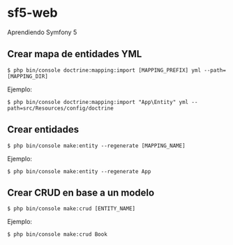 # sf5-web
Aprendiendo Symfony 5

## Crear mapa de entidades YML
```
$ php bin/console doctrine:mapping:import [MAPPING_PREFIX] yml --path=[MAPPING_DIR]
```

Ejemplo: 
```
$ php bin/console doctrine:mapping:import "App\Entity" yml --path=src/Resources/config/doctrine
```

## Crear entidades
```
$ php bin/console make:entity --regenerate [MAPPING_NAME]
```

Ejemplo:
```
$ php bin/console make:entity --regenerate App
```


## Crear CRUD en base a un modelo
```
$ php bin/console make:crud [ENTITY_NAME]
```

Ejemplo:
```
$ php bin/console make:crud Book
```
